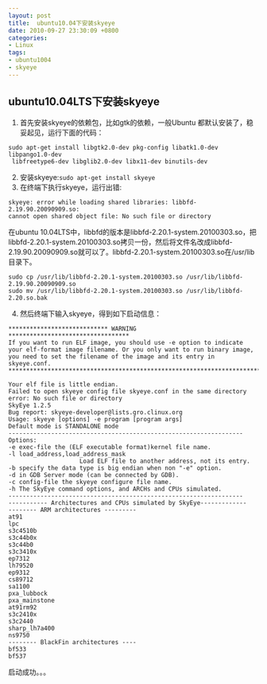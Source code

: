 ```yaml
---
layout: post
title:  ubuntu10.04下安装skyeye 
date: 2010-09-27 23:30:09 +0800
categories:
- Linux
tags:
- ubuntu1004
- skyeye
---
```


## ubuntu10.04LTS下安装skyeye

1. 首先安装skyeye的依赖包，比如gtk的依赖，一般Ubuntu 都默认安装了，稳妥起见，运行下面的代码：
```
sudo apt-get install libgtk2.0-dev pkg-config libatk1.0-dev libpango1.0-dev
 libfreetype6-dev libglib2.0-dev libx11-dev binutils-dev
```
2. 安装skyeye:`sudo apt-get install skyeye`
3. 在终端下执行skyeye，运行出错:
```
skyeye: error while loading shared libraries: libbfd-2.19.90.20090909.so: 
cannot open shared object file: No such file or directory
```
在ubuntu 10.04LTS中，libbfd的版本是libbfd-2.20.1-system.20100303.so，把libbfd-2.20.1-system.20100303.so拷贝一份，然后将文件名改成libbfd- 2.19.90.20090909.so就可以了。libbfd-2.20.1-system.20100303.so在/usr/lib目录下。

```
sudo cp /usr/lib/libbfd-2.20.1-system.20100303.so /usr/lib/libbfd-2.19.90.20090909.so
sudo mv /usr/lib/libbfd-2.20.1-system.20100303.so /usr/lib/libbfd-2.20.so.bak
```

4. 然后终端下输入skyeye，得到如下启动信息：  

```
**************************** WARNING **********************************
If you want to run ELF image, you should use -e option to indicate
your elf-format image filename. Or you only want to run binary image,
you need to set the filename of the image and its entry in skyeye.conf.
***********************************************************************

Your elf file is little endian.
Failed to open skyeye config file skyeye.conf in the same directory
error: No such file or directory
SkyEye 1.2.5
Bug report: skyeye-developer@lists.gro.clinux.org
Usage: skyeye [options] -e program [program args]
Default mode is STANDALONE mode
------------------------------------------------------------------
Options:
-e exec-file the (ELF executable format)kernel file name.
-l load_address,load_address_mask
                    Load ELF file to another address, not its entry.
-b specify the data type is big endian when non "-e" option.
-d in GDB Server mode (can be connected by GDB).
-c config-file the skyeye configure file name.
-h The SkyEye command options, and ARCHs and CPUs simulated.
------------------------------------------------------------------
----------- Architectures and CPUs simulated by SkyEye-------------
-------- ARM architectures ---------
at91
lpc
s3c4510b
s3c44b0x
s3c44b0
s3c3410x
ep7312
lh79520
ep9312
cs89712
sa1100
pxa_lubbock
pxa_mainstone
at91rm92
s3c2410x
s3c2440
sharp_lh7a400
ns9750
-------- BlackFin architectures ----
bf533
bf537
```

启动成功。。。